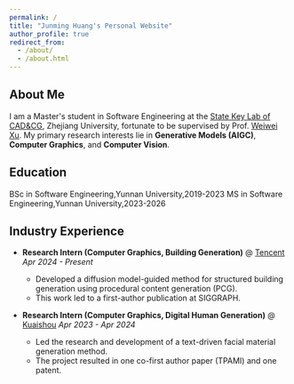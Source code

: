 ```yaml
---
permalink: /
title: "Junming Huang's Personal Website"
author_profile: true
redirect_from: 
  - /about/
  - /about.html
---
```


## About Me
I am a Master's student in Software Engineering at the [State Key Lab of CAD&CG](http://www.cad.zju.edu.cn/#), Zhejiang University, fortunate to be supervised by Prof. [Weiwei Xu](http://www.cad.zju.edu.cn/home/weiweixu/). My primary research interests lie in **Generative Models (AIGC)**, **Computer Graphics**, and **Computer Vision**.

## Education
BSc in Software Engineering,Yunnan University,2019-2023
MS in Software Engineering,Yunnan University,2023-2026

## Industry Experience
* **Research Intern (Computer Graphics, Building Generation)** @ [Tencent](https://www.tencent.com/en-us/index.html)
    *Apr 2024 - Present*
    * Developed a diffusion model-guided method for structured building generation using procedural content generation (PCG).
    * This work led to a first-author publication at SIGGRAPH.

* **Research Intern (Computer Graphics, Digital Human Generation)** @ [Kuaishou](https://ir.kuaishou.com/)
    *Apr 2023 - Apr 2024*
    * Led the research and development of a text-driven facial material generation method.
    * The project resulted in one co-first author paper (TPAMI) and one patent.
